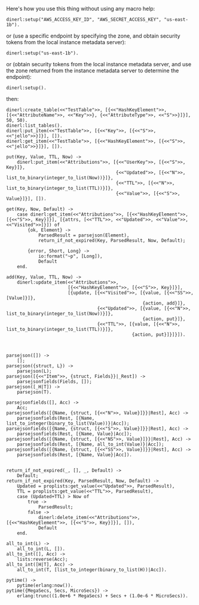 Here's how you use this thing without using any macro help:

    dinerl:setup("AWS_ACCESS_KEY_ID", "AWS_SECRET_ACCESS_KEY", "us-east-1b").

or (use a specific endpoint by specifying the zone, and obtain
security tokens from the local instance metadata server):

    dinerl:setup("us-east-1b").

or (obtain security tokens from the local instance metadata server,
and use the zone returned from the instance metadata server to
determine the endpoint):

    dinerl:setup().

then:

    dinerl:create_table(<<"TestTable">>, [{<<"HashKeyElement">>, [{<<"AttributeName">>, <<"Key">>}, {<<"AttributeType">>, <<"S">>}]}], 50, 50).
    dinerl:list_tables().
    dinerl:put_item(<<"TestTable">>, [{<<"Key">>, [{<<"S">>, <<"jello">>}]}], []).
    dinerl:get_item(<<"TestTable">>, [{<<"HashKeyElement">>, [{<<"S">>, <<"jello">>}]}], []).

    put(Key, Value, TTL, Now) ->
        dinerl:put_item(<<"Attributions">>, [{<<"UserKey">>, [{<<"S">>, Key}]},
                                             {<<"Updated">>, [{<<"N">>, list_to_binary(integer_to_list(Now))}]},
                                             {<<"TTL">>, [{<<"N">>, list_to_binary(integer_to_list(TTL))}]},
                                             {<<"Value">>, [{<<"S">>, Value}]}], []).

    get(Key, Now, Default) ->
        case dinerl:get_item(<<"Attributions">>, [{<<"HashKeyElement">>, [{<<"S">>, Key}]}], [{attrs, [<<"TTL">>, <<"Updated">>, <<"Value">>, <<"Visited">>]}]) of
            {ok, Element} ->
                ParsedResult = parsejson(Element),
                return_if_not_expired(Key, ParsedResult, Now, Default);

            {error, Short, Long} ->
                io:format("~p", [Long]),
                Default
        end.

    add(Key, Value, TTL, Now) ->
        dinerl:update_item(<<"Attributions">>,
                           [{<<"HashKeyElement">>, [{<<"S">>, Key}]}],
                           [{update, [{<<"Visited">>, [{value, [{<<"SS">>, [Value]}]},
                                                       {action, add}]},
                                      {<<"Updated">>, [{value, [{<<"N">>, list_to_binary(integer_to_list(Now))}]},
                                                       {action, put}]},
                                      {<<"TTL">>, [{value, [{<<"N">>, list_to_binary(integer_to_list(TTL))}]},
                                                   {action, put}]}]}]).



    parsejson([]) ->
        [];
    parsejson({struct, L}) ->
        parsejson(L);
    parsejson([{<<"Item">>, {struct, Fields}}|_Rest]) ->
        parsejsonfields(Fields, []);
    parsejson([_H|T]) ->
        parsejson(T).

    parsejsonfields([], Acc) ->
        Acc;
    parsejsonfields([{Name, {struct, [{<<"N">>, Value}]}}|Rest], Acc) ->
        parsejsonfields(Rest, [{Name, list_to_integer(binary_to_list(Value))}|Acc]);
    parsejsonfields([{Name, {struct, [{<<"S">>, Value}]}}|Rest], Acc) ->
        parsejsonfields(Rest, [{Name, Value}|Acc]);
    parsejsonfields([{Name, {struct, [{<<"NS">>, Value}]}}|Rest], Acc) ->
        parsejsonfields(Rest, [{Name, all_to_int(Value)}|Acc]);
    parsejsonfields([{Name, {struct, [{<<"SS">>, Value}]}}|Rest], Acc) ->
        parsejsonfields(Rest, [{Name, Value}|Acc]).


    return_if_not_expired(_, [], _, Default) ->
        Default;
    return_if_not_expired(Key, ParsedResult, Now, Default) ->
        Updated = proplists:get_value(<<"Updated">>, ParsedResult),
        TTL = proplists:get_value(<<"TTL">>, ParsedResult),
        case (Updated+TTL) > Now of
            true ->
                ParsedResult;
            false ->
                dinerl:delete_item(<<"Attributions">>, [{<<"HashKeyElement">>, [{<<"S">>, Key}]}], []),
                Default
        end.

    all_to_int(L) ->
        all_to_int(L, []).
    all_to_int([], Acc) ->
        lists:reverse(Acc);
    all_to_int([H|T], Acc) ->
        all_to_int(T, [list_to_integer(binary_to_list(H))|Acc]).

    pytime() ->
        pytime(erlang:now()).
    pytime({MegaSecs, Secs, MicroSecs}) ->
        erlang:trunc((1.0e+6 * MegaSecs) + Secs + (1.0e-6 * MicroSecs)).
